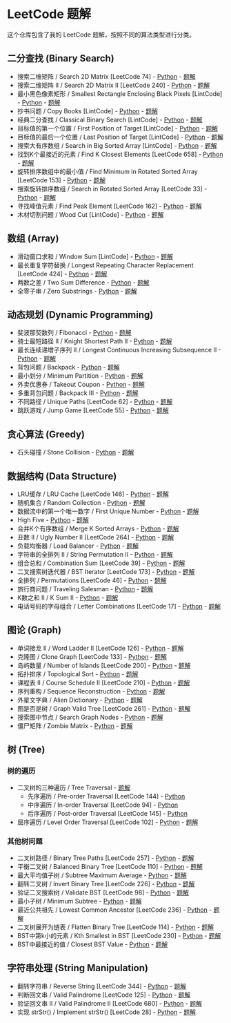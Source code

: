 # LeetCode 题解

这个仓库包含了我的 LeetCode 题解，按照不同的算法类型进行分类。

## 二分查找 (Binary Search)
- 搜索二维矩阵 / Search 2D Matrix [LeetCode 74] - [Python](leetcode_questions/binary_search/search_2d_matrix/search_2d_matrix.py) - [题解](leetcode_questions/binary_search/search_2d_matrix/search_2d_matrix.md)
- 搜索二维矩阵 II / Search 2D Matrix II [LeetCode 240] - [Python](leetcode_questions/binary_search/search_2d_matrix_ii/search_2d_matrix_ii.py) - [题解](leetcode_questions/binary_search/search_2d_matrix_ii/search_2d_matrix_ii.md)
- 最小黑色像素矩形 / Smallest Rectangle Enclosing Black Pixels [LintCode] - [Python](leetcode_questions/binary_search/smallest_rectangle/smallest_rectangle.py) - [题解](leetcode_questions/binary_search/smallest_rectangle/smallest_rectangle.md)
- 抄书问题 / Copy Books [LintCode] - [Python](leetcode_questions/binary_search/copy_books/copy_books.py) - [题解](leetcode_questions/binary_search/copy_books/copy_books.md)
- 经典二分查找 / Classical Binary Search [LintCode] - [Python](leetcode_questions/binary_search/classical_binary_search/classical_binary_search.py) - [题解](leetcode_questions/binary_search/classical_binary_search/classical_binary_search.md)
- 目标值的第一个位置 / First Position of Target [LintCode] - [Python](leetcode_questions/binary_search/first_position/first_position.py) - [题解](leetcode_questions/binary_search/first_position/first_position.md)
- 目标值的最后一个位置 / Last Position of Target [LintCode] - [Python](leetcode_questions/binary_search/last_position/last_position.py) - [题解](leetcode_questions/binary_search/last_position/last_position.md)
- 搜索大有序数组 / Search in Big Sorted Array [LintCode] - [Python](leetcode_questions/binary_search/search_big_sorted_array/search_big_sorted_array.py) - [题解](leetcode_questions/binary_search/search_big_sorted_array/search_big_sorted_array.md)
- 找到K个最接近的元素 / Find K Closest Elements [LeetCode 658] - [Python](leetcode_questions/binary_search/k_closest_elements/k_closest_elements.py) - [题解](leetcode_questions/binary_search/k_closest_elements/k_closest_elements.md)
- 旋转排序数组中的最小值 / Find Minimum in Rotated Sorted Array [LeetCode 153] - [Python](leetcode_questions/binary_search/find_minimum_rotated/find_minimum_rotated.py) - [题解](leetcode_questions/binary_search/find_minimum_rotated/find_minimum_rotated.md)
- 搜索旋转排序数组 / Search in Rotated Sorted Array [LeetCode 33] - [Python](leetcode_questions/binary_search/search_rotated/search_rotated.py) - [题解](leetcode_questions/binary_search/search_rotated/search_rotated.md)
- 寻找峰值元素 / Find Peak Element [LeetCode 162] - [Python](leetcode_questions/binary_search/find_peak_element/find_peak_element.py) - [题解](leetcode_questions/binary_search/find_peak_element/find_peak_element.md)
- 木材切割问题 / Wood Cut [LintCode] - [Python](leetcode_questions/binary_search/wood_cut/wood_cut.py) - [题解](leetcode_questions/binary_search/wood_cut/wood_cut.md)

## 数组 (Array)
- 滑动窗口求和 / Window Sum [LintCode] - [Python](leetcode_questions/array/window_sum/window_sum.py) - [题解](leetcode_questions/array/window_sum/window_sum.md)
- 最长重复字符替换 / Longest Repeating Character Replacement [LeetCode 424] - [Python](leetcode_questions/array/longest_repeating_character/longest_repeating_character.py) - [题解](leetcode_questions/array/longest_repeating_character/longest_repeating_character.md)
- 两数之差 / Two Sum Difference - [Python](leetcode_questions/array/two_sum_difference/two_sum_difference.py) - [题解](leetcode_questions/array/two_sum_difference/two_sum_difference.md)
- 全零子串 / Zero Substrings - [Python](leetcode_questions/string_processing/zero_substrings/zero_substrings.py) - [题解](leetcode_questions/string_processing/zero_substrings/zero_substrings.md)

## 动态规划 (Dynamic Programming)
- 斐波那契数列 / Fibonacci - [Python](leetcode_questions/math/fibonacci/fibonacci.py) - [题解](leetcode_questions/math/fibonacci/fibonacci.md)
- 骑士最短路径 II / Knight Shortest Path II - [Python](leetcode_questions/dynamic_programming/knight_shortest_path_ii/knight_shortest_path_ii.py) - [题解](leetcode_questions/dynamic_programming/knight_shortest_path_ii/knight_shortest_path_ii.md)
- 最长连续递增子序列 II / Longest Continuous Increasing Subsequence II - [Python](leetcode_questions/dynamic_programming/longest_continuous_increasing_subsequence_ii/longest_continuous_increasing_subsequence_ii.py) - [题解](leetcode_questions/dynamic_programming/longest_continuous_increasing_subsequence_ii/longest_continuous_increasing_subsequence_ii.md)
- 背包问题 / Backpack - [Python](leetcode_questions/dynamic_programming/backpack/backpack.py) - [题解](leetcode_questions/dynamic_programming/backpack/backpack.md)
- 最小划分 / Minimum Partition - [Python](leetcode_questions/dynamic_programming/minimum_partition/minimum_partition.py) - [题解](leetcode_questions/dynamic_programming/minimum_partition/minimum_partition.md)
- 外卖优惠券 / Takeout Coupon - [Python](leetcode_questions/dynamic_programming/takeout_coupon/takeout_coupon.py) - [题解](leetcode_questions/dynamic_programming/takeout_coupon/takeout_coupon.md)
- 多重背包问题 / Backpack III - [Python](leetcode_questions/dynamic_programming/backpack_iii/backpack_iii.py) - [题解](leetcode_questions/dynamic_programming/backpack_iii/backpack_iii.md)
- 不同路径 / Unique Paths [LeetCode 62] - [Python](leetcode_questions/dynamic_programming/unique_paths/unique_paths.py) - [题解](leetcode_questions/dynamic_programming/unique_paths/unique_paths.md)
- 跳跃游戏 / Jump Game [LeetCode 55] - [Python](leetcode_questions/dynamic_programming/jump_game/jump_game.py) - [题解](leetcode_questions/dynamic_programming/jump_game/jump_game.md)

## 贪心算法 (Greedy)
- 石头碰撞 / Stone Collision - [Python](leetcode_questions/greedy/stone_collision/stone_collision.py) - [题解](leetcode_questions/greedy/stone_collision/stone_collision.md)

## 数据结构 (Data Structure)
- LRU缓存 / LRU Cache [LeetCode 146] - [Python](leetcode_questions/data_structure/lru_cache/lru_cache.py) - [题解](leetcode_questions/data_structure/lru_cache/lru_cache.md)
- 随机集合 / Random Collection - [Python](leetcode_questions/data_structure/random_collection/random_collection.py) - [题解](leetcode_questions/data_structure/random_collection/random_collection.md)
- 数据流中的第一个唯一数字 / First Unique Number - [Python](leetcode_questions/data_structure/first_unique_number/first_unique_number.py) - [题解](leetcode_questions/data_structure/first_unique_number/first_unique_number.md)
- High Five - [Python](leetcode_questions/data_structure/high_five/high_five.py) - [题解](leetcode_questions/data_structure/high_five/high_five.md)
- 合并K个有序数组 / Merge K Sorted Arrays - [Python](leetcode_questions/data_structure/merge_k_sorted_arrays/merge_k_sorted_arrays.py) - [题解](leetcode_questions/data_structure/merge_k_sorted_arrays/merge_k_sorted_arrays.md)
- 丑数 II / Ugly Number II [LeetCode 264] - [Python](leetcode_questions/data_structure/ugly_number_ii/ugly_number_ii.py) - [题解](leetcode_questions/data_structure/ugly_number_ii/ugly_number_ii.md)
- 负载均衡器 / Load Balancer - [Python](leetcode_questions/data_structure/load_balancer/load_balancer.py) - [题解](leetcode_questions/data_structure/load_balancer/load_balancer.md)
- 字符串的全排列 II / String Permutation II - [Python](leetcode_questions/data_structure/string_permutation_ii/string_permutation_ii.py) - [题解](leetcode_questions/data_structure/string_permutation_ii/string_permutation_ii.md)
- 组合总和 / Combination Sum [LeetCode 39] - [Python](leetcode_questions/data_structure/combination_sum/combination_sum.py) - [题解](leetcode_questions/data_structure/combination_sum/combination_sum.md)
- 二叉搜索树迭代器 / BST Iterator [LeetCode 173] - [Python](leetcode_questions/data_structure/bst_iterator/bst_iterator.py) - [题解](leetcode_questions/data_structure/bst_iterator/bst_iterator.md)
- 全排列 / Permutations [LeetCode 46] - [Python](leetcode_questions/data_structure/permutations/permutations.py) - [题解](leetcode_questions/data_structure/permutations/permutations.md)
- 旅行商问题 / Traveling Salesman - [Python](leetcode_questions/data_structure/traveling_salesman/traveling_salesman.py) - [题解](leetcode_questions/data_structure/traveling_salesman/traveling_salesman.md)
- K数之和 II / K Sum II - [Python](leetcode_questions/data_structure/k_sum_ii/k_sum_ii.py) - [题解](leetcode_questions/data_structure/k_sum_ii/k_sum_ii.md)
- 电话号码的字母组合 / Letter Combinations [LeetCode 17] - [Python](leetcode_questions/data_structure/letter_combinations/letter_combinations.py) - [题解](leetcode_questions/data_structure/letter_combinations/letter_combinations.md)

## 图论 (Graph)
- 单词接龙 II / Word Ladder II [LeetCode 126] - [Python](leetcode_questions/graph_search/word_ladder_ii/word_ladder_ii.py) - [题解](leetcode_questions/graph_search/word_ladder_ii/word_ladder_ii.md)
- 克隆图 / Clone Graph [LeetCode 133] - [Python](leetcode_questions/graph/clone_graph/clone_graph.py) - [题解](leetcode_questions/graph/clone_graph/clone_graph.md)
- 岛屿数量 / Number of Islands [LeetCode 200] - [Python](leetcode_questions/graph/number_of_islands/number_of_islands.py) - [题解](leetcode_questions/graph/number_of_islands/number_of_islands.md)
- 拓扑排序 / Topological Sort - [Python](leetcode_questions/graph/topological_sort/topological_sort.py) - [题解](leetcode_questions/graph/topological_sort/topological_sort.md)
- 课程表 II / Course Schedule II [LeetCode 210] - [Python](leetcode_questions/graph/course_schedule_ii/course_schedule_ii.py) - [题解](leetcode_questions/graph/course_schedule_ii/course_schedule_ii.md)
- 序列重构 / Sequence Reconstruction - [Python](leetcode_questions/graph/sequence_reconstruction/sequence_reconstruction.py) - [题解](leetcode_questions/graph/sequence_reconstruction/sequence_reconstruction.md)
- 外星文字典 / Alien Dictionary - [Python](leetcode_questions/graph/alien_dictionary/alien_dictionary.py) - [题解](leetcode_questions/graph/alien_dictionary/alien_dictionary.md)
- 图是否是树 / Graph Valid Tree [LeetCode 261] - [Python](leetcode_questions/graph/graph_valid_tree/graph_valid_tree.py) - [题解](leetcode_questions/graph/graph_valid_tree/graph_valid_tree.md)
- 搜索图中节点 / Search Graph Nodes - [Python](leetcode_questions/graph/search_graph_nodes/search_graph_nodes.py) - [题解](leetcode_questions/graph/search_graph_nodes/search_graph_nodes.md)
- 僵尸矩阵 / Zombie Matrix - [Python](leetcode_questions/graph/zombie_matrix/zombie_matrix.py) - [题解](leetcode_questions/graph/zombie_matrix/zombie_matrix.md)

## 树 (Tree)
### 树的遍历
- 二叉树的三种遍历 / Tree Traversal - [题解](leetcode_questions/tree/tree_traversal/tree_traversal.md)
  - 先序遍历 / Pre-order Traversal [LeetCode 144] - [Python](leetcode_questions/tree/tree_traversal/preorder_traversal.py)
  - 中序遍历 / In-order Traversal [LeetCode 94] - [Python](leetcode_questions/tree/tree_traversal/inorder_traversal.py)
  - 后序遍历 / Post-order Traversal [LeetCode 145] - [Python](leetcode_questions/tree/tree_traversal/postorder_traversal.py)
- 层序遍历 / Level Order Traversal [LeetCode 102] - [Python](leetcode_questions/tree/level_order_traversal/level_order_traversal.py) - [题解](leetcode_questions/tree/level_order_traversal/level_order_traversal.md)

### 其他树问题
- 二叉树路径 / Binary Tree Paths [LeetCode 257] - [Python](leetcode_questions/tree/binary_tree_paths/binary_tree_paths.py) - [题解](leetcode_questions/tree/binary_tree_paths/binary_tree_paths.md)
- 平衡二叉树 / Balanced Binary Tree [LeetCode 110] - [Python](leetcode_questions/tree/balanced_binary_tree/balanced_binary_tree.py) - [题解](leetcode_questions/tree/balanced_binary_tree/balanced_binary_tree.md)
- 最大平均值子树 / Subtree Maximum Average - [Python](leetcode_questions/tree/subtree_maximum_average/subtree_maximum_average.py) - [题解](leetcode_questions/tree/subtree_maximum_average/subtree_maximum_average.md)
- 翻转二叉树 / Invert Binary Tree [LeetCode 226] - [Python](leetcode_questions/tree/invert_binary_tree/invert_binary_tree.py) - [题解](leetcode_questions/tree/invert_binary_tree/invert_binary_tree.md)
- 验证二叉搜索树 / Validate BST [LeetCode 98] - [Python](leetcode_questions/tree/validate_bst/validate_bst.py) - [题解](leetcode_questions/tree/validate_bst/validate_bst.md)
- 最小子树 / Minimum Subtree - [Python](leetcode_questions/tree/minimum_subtree/minimum_subtree.py) - [题解](leetcode_questions/tree/minimum_subtree/minimum_subtree.md)
- 最近公共祖先 / Lowest Common Ancestor [LeetCode 236] - [Python](leetcode_questions/tree/lowest_common_ancestor/lowest_common_ancestor.py) - [题解](leetcode_questions/tree/lowest_common_ancestor/lowest_common_ancestor.md)
- 二叉树展开为链表 / Flatten Binary Tree [LeetCode 114] - [Python](leetcode_questions/tree/flatten_binary_tree/flatten_binary_tree.py) - [题解](leetcode_questions/tree/flatten_binary_tree/flatten_binary_tree.md)
- BST中第k小的元素 / Kth Smallest in BST [LeetCode 230] - [Python](leetcode_questions/tree/kth_smallest_bst/kth_smallest_bst.py) - [题解](leetcode_questions/tree/kth_smallest_bst/kth_smallest_bst.md)
- BST中最接近的值 / Closest BST Value - [Python](leetcode_questions/tree/closest_bst_value/closest_bst_value.py) - [题解](leetcode_questions/tree/closest_bst_value/closest_bst_value.md)

## 字符串处理 (String Manipulation)
- 翻转字符串 / Reverse String [LeetCode 344] - [Python](leetcode_questions/string_manipulation/reverse_string/reverse_string.py) - [题解](leetcode_questions/string_manipulation/reverse_string/reverse_string.md)
- 判断回文串 / Valid Palindrome [LeetCode 125] - [Python](leetcode_questions/string_manipulation/palindrome/palindrome.py) - [题解](leetcode_questions/string_manipulation/palindrome/palindrome.md)
- 验证回文串 II / Valid Palindrome II [LeetCode 680] - [Python](leetcode_questions/string_manipulation/palindrome_ii/palindrome_ii.py) - [题解](leetcode_questions/string_manipulation/palindrome_ii/palindrome_ii.md)
- 实现 strStr() / Implement strStr() [LeetCode 28] - [Python](leetcode_questions/string_manipulation/str_str/str_str.py) - [题解](leetcode_questions/string_manipulation/str_str/str_str.md)
